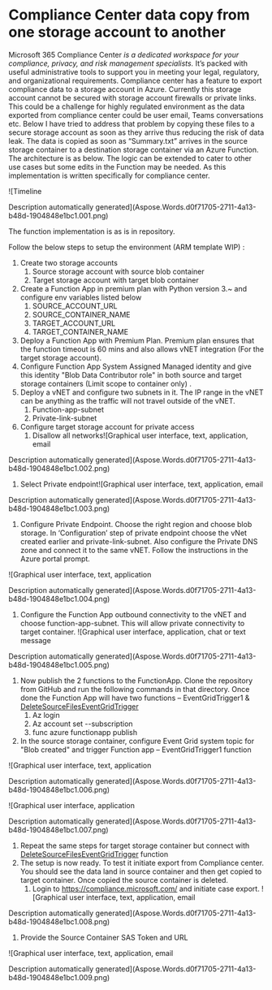 ﻿# Compliance Center data copy from one storage account to another

Microsoft 365 Compliance Center *is a dedicated workspace for your compliance, privacy, and risk management specialists.* It’s packed with useful administrative tools to support you in meeting your legal, regulatory, and organizational requirements. Compliance center has a feature to export compliance data to a storage account in Azure. Currently this storage account cannot be secured with storage account firewalls or private links. This could be a challenge for highly regulated environment as the data exported from compliance center could be user email, Teams conversations etc. Below I have tried to address that problem by copying these files to a secure storage account as soon as they arrive thus reducing the risk of data leak. The data is copied as soon as “Summary.txt”  arrives in the source storage container to a destination storage container via an Azure Function. The architecture is as below. The logic can be extended to cater to other use cases but some edits in the Function may be needed. As this implementation is written specifically for compliance center.

![Timeline

Description automatically generated](Aspose.Words.d0f71705-2711-4a13-b48d-1904848e1bc1.001.png)

The function implementation is as is in repository. 

Follow the below steps to setup the environment (ARM template WIP) :

1. Create two storage accounts 
   1. Source storage account with source blob container
   1. Target storage account with target blob container
1. Create a Function App in premium plan with Python version 3.~ and configure env variables listed below
   1. SOURCE\_ACCOUNT\_URL
   1. SOURCE\_CONTAINER\_NAME
   1. TARGET\_ACCOUNT\_URL
   1. TARGET\_CONTAINER\_NAME
1. Deploy a Function App with Premium Plan. Premium plan ensures that the function timeout is 60 mins and also allows vNET integration (For the target storage account).
1. Configure Function App System Assigned Managed identity and give this identity "Blob Data Contributor role" in both source and target storage containers (Limit scope to container only) .
1. Deploy a vNET and configure two subnets in it. The IP range in the vNET can be anything as the traffic will not travel outside of the vNET.
   1. Function-app-subnet 
   1. Private-link-subnet
1. Configure target storage account for private access
   1. Disallow all networks![Graphical user interface, text, application, email

Description automatically generated](Aspose.Words.d0f71705-2711-4a13-b48d-1904848e1bc1.002.png)
   1. Select Private endpoint![Graphical user interface, text, application, email

Description automatically generated](Aspose.Words.d0f71705-2711-4a13-b48d-1904848e1bc1.003.png)
   1. Configure Private Endpoint. Choose the right region and choose blob storage. In ‘Configuration’ step of private endpoint choose the vNet created earlier and private-link-subnet. Also configure the Private DNS zone and connect it to the same vNET. Follow the instructions in the Azure portal prompt.

![Graphical user interface, text, application

Description automatically generated](Aspose.Words.d0f71705-2711-4a13-b48d-1904848e1bc1.004.png)

1. Configure the Function App outbound connectivity to the vNET and choose function-app-subnet. This will allow private connectivity to target container. ![Graphical user interface, application, chat or text message

Description automatically generated](Aspose.Words.d0f71705-2711-4a13-b48d-1904848e1bc1.005.png)
1. Now publish the 2 functions to the FunctionApp. Clone the repository from GitHub and run the following commands in that directory. Once done the Function App will have two functions – EventGridTrigger1 & [DeleteSourceFilesEventGridTrigger](https://github.com/SahanaPrabhakar/Azure/tree/main/CopyDataBetweenStorageAccounts/DeleteSourceFilesEventGridTrigger "DeleteSourceFilesEventGridTrigger")
   1. Az login 
   1. Az account set --subscription <sub id>
   1. func azure functionapp publish <function app name>
1. In the source storage container, configure Event Grid system topic for "Blob created" and trigger Function app – EventGridTrigger1 function

![Graphical user interface, text, application

Description automatically generated](Aspose.Words.d0f71705-2711-4a13-b48d-1904848e1bc1.006.png)

![Graphical user interface, application

Description automatically generated](Aspose.Words.d0f71705-2711-4a13-b48d-1904848e1bc1.007.png)

1. Repeat the same steps for target storage container but connect with [DeleteSourceFilesEventGridTrigger](https://github.com/SahanaPrabhakar/Azure/tree/main/CopyDataBetweenStorageAccounts/DeleteSourceFilesEventGridTrigger "DeleteSourceFilesEventGridTrigger") function
1. The setup is now ready. To test it initiate export from Compliance center. You should see the data land in source container and then get copied to target container. Once copied the source container is deleted.
   1. Login to <https://compliance.microsoft.com/> and initiate case export. ![Graphical user interface, text, application, email

Description automatically generated](Aspose.Words.d0f71705-2711-4a13-b48d-1904848e1bc1.008.png)
   1. Provide the Source Container SAS Token and URL 

![Graphical user interface, text, application, email

Description automatically generated](Aspose.Words.d0f71705-2711-4a13-b48d-1904848e1bc1.009.png)





